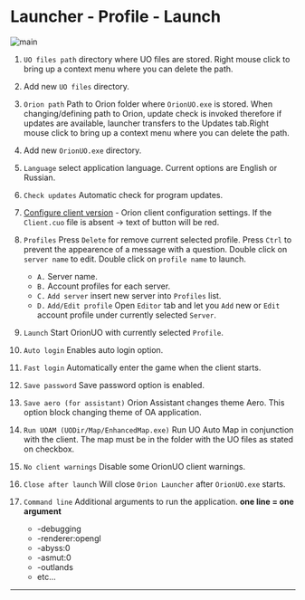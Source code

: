 # Launcher - Profile - Launch

![main](/img/docs/launcher-profile-launch.png)

1. `UO files path` directory where UO files are stored. Right mouse click to bring up a context menu where you can delete the path.

2. Add new `UO files` directory.

3. `Orion path` Path to Orion folder where `OrionUO.exe` is stored. When changing/defining path to Orion, update check is invoked therefore if updates are available, launcher transfers to the Updates tab.Right mouse click to bring up a context menu where you can delete the path.

4. Add new `OrionUO.exe` directory.

5. `Language` select application language. Current options are English or Russian.

6. `Check updates` Automatic check for program updates.

7. [Configure client version](configuration-editor.md) - Orion client configuration settings. If the `Client.cuo` file is absent -> text of button will be red.

8. `Profiles` Press `Delete` for remove current selected profile. Press `Ctrl` to prevent the appearence of a message with a question. Double click on `server name` to edit. Double click on `profile name` to launch.
    - `A.` Server name.
    - `B.` Account profiles for each server.
    - `C.` `Add server` insert new server into `Profiles` list.
    - `D.` `Add/Edit profile` Open `Editor` tab and let you `Add` new or `Edit` account profile under currently selected `Server`.

9. `Launch` Start OrionUO with currently selected `Profile`.

10. `Auto login` Enables auto login option.

11. `Fast login` Automatically enter the game when the client starts.

12. `Save password` Save password option is enabled.

13. `Save aero (for assistant)` Orion Assistant changes theme Aero. This option block changing theme of OA application.

14. `Run UOAM (UODir/Map/EnhancedMap.exe)` Run UO Auto Map in conjunction with the client. The map must be in the folder with the UO files as stated on checkbox.

15. `No client warnings` Disable some OrionUO client warnings.

16. `Close after launch` Will close `Orion Launcher` after `OrionUO.exe` starts.

17. `Command line` Additional arguments to run the application. **one line = one argument**
    - -debugging
    - -renderer:opengl
    - -abyss:0
    - -asmut:0
    - -outlands
    - etc...
-------------------------------------
